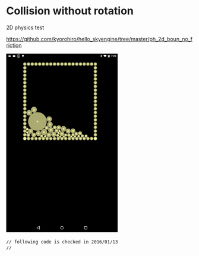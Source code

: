 # Collision without rotation
2D physics test

https://github.com/kyorohiro/hello_skyengine/tree/master/ph_2d_boun_no_friction

![](screen.png)

```
// following code is checked in 2016/01/13
//
```
